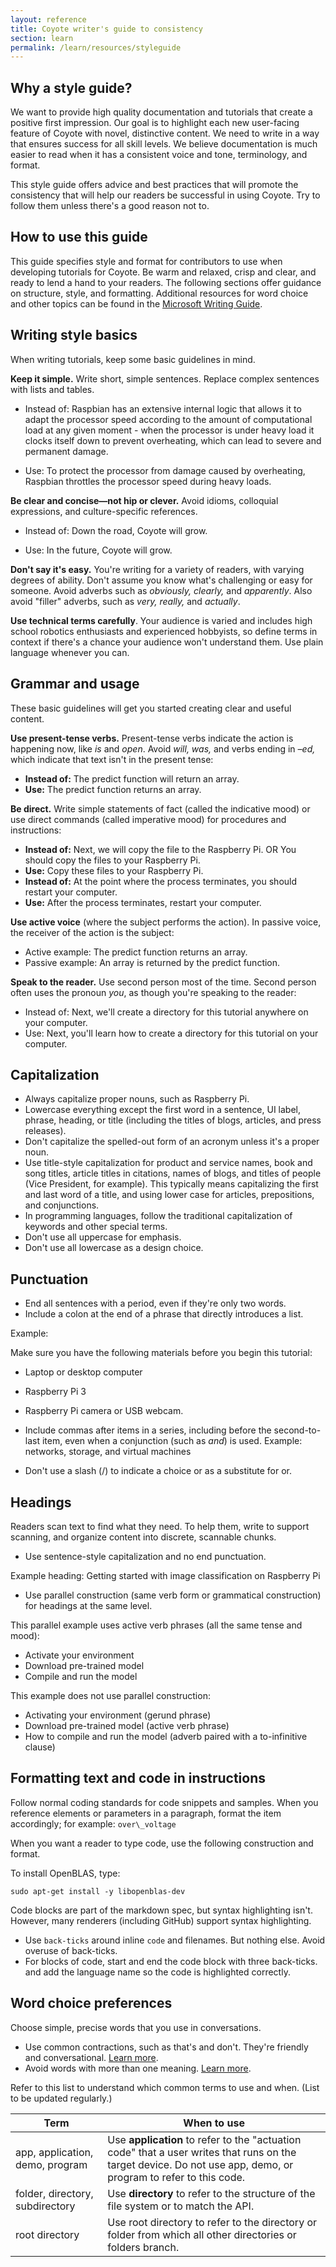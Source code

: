 ```yaml
---
layout: reference
title: Coyote writer's guide to consistency
section: learn
permalink: /learn/resources/styleguide
---
```


## Why a style guide?

We want to provide high quality documentation and tutorials that create a positive first impression.
Our goal is to highlight each new user-facing feature of Coyote with novel, distinctive content. We
need to write in a way that ensures success for all skill levels. We believe documentation is much
easier to read when it has a consistent voice and tone, terminology, and format.

This style guide offers advice and best practices that will promote the consistency that will help
our readers be successful in using Coyote. Try to follow them unless there's a good reason not to.

## How to use this guide

This guide specifies style and format for contributors to use when developing tutorials for
Coyote. Be warm and relaxed, crisp and clear, and ready to lend a hand to your readers.
The following sections offer guidance on structure, style, and formatting. Additional resources for
word choice and other topics can be found in the [Microsoft Writing
Guide](https://docs.microsoft.com/en-us/style-guide/welcome/).

## Writing style basics

When writing tutorials, keep some basic guidelines in mind.

**Keep it simple.** Write short, simple sentences. Replace complex sentences with lists and tables.

- Instead of: Raspbian has an extensive internal logic that allows it to adapt the processor speed
  according to the amount of computational load at any given moment - when the processor is under
  heavy load it clocks itself down to prevent overheating, which can lead to severe and permanent
  damage.

- Use: To protect the processor from damage caused by overheating, Raspbian throttles the processor
  speed during heavy loads.

**Be clear and concise&mdash;not hip or clever.** Avoid idioms, colloquial expressions, and
culture-specific references.

- Instead of: Down the road, Coyote will grow.

- Use: In the future, Coyote will grow.

**Don't say it's easy.** You're writing for a variety of readers, with varying degrees of ability.
Don't assume you know what's challenging or easy for someone. Avoid adverbs such as _obviously,
clearly,_ and _apparently_. Also avoid "filler" adverbs, such as _very, really,_ and _actually_.

**Use technical terms carefully**. Your audience is varied and includes high school robotics
enthusiasts and experienced hobbyists, so define terms in context if there's a chance your audience
won't understand them. Use plain language whenever you can.

## Grammar and usage

These basic guidelines will get you started creating clear and useful content.

**Use present-tense verbs.** Present-tense verbs indicate the action is happening now, like _is_ and
_open_. Avoid _will, was,_ and verbs ending in _–ed,_ which indicate that text isn't in the present
tense:

- **Instead of:** The predict function will return an array.
- **Use:** The predict function returns an array.

**Be direct.** Write simple statements of fact (called the indicative mood) or use direct commands
(called imperative mood) for procedures and instructions:

- **Instead of:** Next, we will copy the file to the Raspberry Pi. OR You should copy the files to
  your Raspberry Pi.
- **Use:** Copy these files to your Raspberry Pi.
- **Instead of:** At the point where the process terminates, you should restart your computer.
- **Use:** After the process terminates, restart your computer.

**Use active voice** (where the subject performs the action). In passive voice, the receiver of the
action is the subject:

- Active example: The predict function returns an array.
- Passive example: An array is returned by the predict function.

**Speak to the reader.** Use second person most of the time. Second person often uses the pronoun
_you_, as though you're speaking to the reader:

- Instead of: Next, we'll create a directory for this tutorial anywhere on your computer.
- Use: Next, you'll learn how to create a directory for this tutorial on your computer.

## Capitalization

- Always capitalize proper nouns, such as Raspberry Pi.
- Lowercase everything except the first word in a sentence, UI label, phrase, heading, or title
  (including the titles of blogs, articles, and press releases).
- Don't capitalize the spelled-out form of an acronym unless it's a proper noun.
- Use title-style capitalization for product and service names, book and song titles, article titles
  in citations, names of blogs, and titles of people (Vice President, for example). This typically
  means capitalizing the first and last word of a title, and using lower case for articles,
  prepositions, and conjunctions.
- In programming languages, follow the traditional capitalization of keywords and other special
  terms.
- Don't use all uppercase for emphasis.
- Don't use all lowercase as a design choice.

## Punctuation

- End all sentences with a period, even if they're only two words.
- Include a colon at the end of a phrase that directly introduces a list.

Example:

Make sure you have the following materials before you begin this tutorial:

- Laptop or desktop computer

- Raspberry Pi 3

- Raspberry Pi camera or USB webcam.

- Include commas after items in a series, including before the second-to-last item, even when a
  conjunction (such as *and*) is used. Example: networks, storage, and virtual machines

- Don't use a slash (/) to indicate a choice or as a substitute for or.

## Headings

Readers scan text to find what they need. To help them, write to support scanning, and organize
content into discrete, scannable chunks.

- Use sentence-style capitalization and no end punctuation.

Example heading: Getting started with image classification on Raspberry Pi

- Use parallel construction (same verb form or grammatical construction) for headings at the same
  level.

This parallel example uses active verb phrases (all the same tense and mood):


  - Activate your environment
  - Download pre-trained model
  - Compile and run the model

This example does not use parallel construction:

  - Activating your environment (gerund phrase)
  - Download pre-trained model (active verb phrase)
  - How to compile and run the model (adverb paired with a to-infinitive clause)

## Formatting text and code in instructions

Follow normal coding standards for code snippets and samples. When you reference elements or
parameters in a paragraph, format the item accordingly; for example: `over\_voltage`

When you want a reader to type code, use the following construction and format.

To install OpenBLAS, type:

`sudo apt-get install -y libopenblas-dev`

Code blocks are part of the markdown spec, but syntax highlighting isn't. However, many renderers
(including GitHub) support syntax highlighting.

- Use `back-ticks` around inline `code` and filenames. But nothing else. Avoid overuse of
  back-ticks.
- For blocks of code, start and end the code block with three back-ticks. and add the language name
  so the code is highlighted correctly.

## Word choice preferences

Choose simple, precise words that you use in conversations.

- Use common contractions, such as that's and don't. They're friendly and conversational. [Learn
  more](https://docs.microsoft.com/en-us/style-guide/word-choice/use-contractions).
- Avoid words with more than one meaning. [Learn
  more](https://docs.microsoft.com/en-us/style-guide/word-choice/use-simple-words-concise-sentences).


Refer to this list to understand which common terms to use and when. (List to be updated regularly.)

| Term | When to use |
| --- | --- |
| app, application, demo, program | Use **application** to refer to the "actuation code" that a user writes that runs on the target device. Do not use app, demo, or program to refer to this code. |
| folder, directory, subdirectory | Use **directory** to refer to the structure of the file system or to match the API. |
| root directory | Use root directory to refer to the directory or folder from which all other directories or folders branch. |
